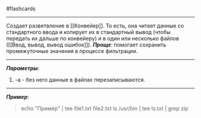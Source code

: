 #flashcards 
***
Создает разветвление в [[Конвейер]]. То есть, она читает данные со стандартного ввода и копирует их в стандартный вывод (чтобы передать их дальше по конвейеру) и в один или несколько файлов ([[Ввод, вывод, вывод ошибок]]).
***Проще***: помогает сохранить промежуточные значения в процессе фильтрации.
***
***Параметры***:
1. -a - без него данные в файлах перезаписываются.
***
***Пример***:
>echo "Пример" | tee file1.txt file2.txt
>ls /usr/bin | tee ls.txt | grep zip